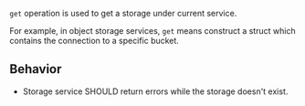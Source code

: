 `get` operation is used to get a storage under current service.

For example, in object storage services, `get` means construct a struct which contains the connection to a specific bucket.

## Behavior

- Storage service SHOULD return errors while the storage doesn't exist.